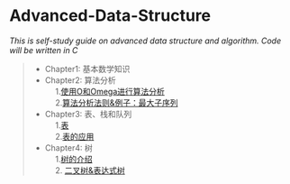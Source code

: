 # Advanced-Data-Structure
*This is self-study guide on advanced data structure and algorithm. Code will be written in C*

> + Chapter1: 基本数学知识
> + Chapter2: 算法分析 <br>
> &emsp; 1.[使用O和Omega进行算法分析](https://github.com/KingArthur0205/Advanced-Data-Structure/blob/main/%E6%95%B0%E6%8D%AE%E7%BB%93%E6%9E%84%E4%B8%8E%E7%AE%97%E6%B3%95%E5%88%86%E6%9E%90_C%E8%AF%AD%E8%A8%80%E6%8F%8F%E8%BF%B0/Ch2%20%E7%AE%97%E6%B3%95%E5%88%86%E6%9E%90/%E3%80%90%E6%95%B0%E6%8D%AE%E7%BB%93%E6%9E%84%E3%80%91Day1.pdf) <br>
> &emsp; 2.[算法分析法则&例子：最大子序列](https://github.com/KingArthur0205/Advanced-Data-Structure/blob/main/%E6%95%B0%E6%8D%AE%E7%BB%93%E6%9E%84%E4%B8%8E%E7%AE%97%E6%B3%95%E5%88%86%E6%9E%90_C%E8%AF%AD%E8%A8%80%E6%8F%8F%E8%BF%B0/Ch2%20%E7%AE%97%E6%B3%95%E5%88%86%E6%9E%90/%E3%80%90%E6%95%B0%E6%8D%AE%E7%BB%93%E6%9E%84%E3%80%91Day2.pdf)
> + Chapter3: 表、栈和队列 <br>
> &emsp; 1.[表](https://github.com/KingArthur0205/Advanced-Data-Structure/blob/main/%E6%95%B0%E6%8D%AE%E7%BB%93%E6%9E%84%E4%B8%8E%E7%AE%97%E6%B3%95%E5%88%86%E6%9E%90_C%E8%AF%AD%E8%A8%80%E6%8F%8F%E8%BF%B0/Ch3%20%E8%A1%A8%E3%80%81%E6%A0%88%E3%80%81%E9%98%9F%E5%88%97/%E8%A1%A8/%E3%80%90%E6%95%B0%E6%8D%AE%E7%BB%93%E6%9E%84%E3%80%91Day3.pdf) <br>
> &emsp; 2.[表的应用](https://github.com/KingArthur0205/Advanced-Data-Structure/blob/main/%E6%95%B0%E6%8D%AE%E7%BB%93%E6%9E%84%E4%B8%8E%E7%AE%97%E6%B3%95%E5%88%86%E6%9E%90_C%E8%AF%AD%E8%A8%80%E6%8F%8F%E8%BF%B0/Ch3%20%E8%A1%A8%E3%80%81%E6%A0%88%E3%80%81%E9%98%9F%E5%88%97/%E3%80%90%E6%95%B0%E6%8D%AE%E7%BB%93%E6%9E%84%E3%80%91Day4.pdf)
> + Chapter4: 树 <br>
> &emsp; 1.[树的介绍](https://github.com/KingArthur0205/Advanced-Data-Structure/blob/main/%E6%95%B0%E6%8D%AE%E7%BB%93%E6%9E%84%E4%B8%8E%E7%AE%97%E6%B3%95%E5%88%86%E6%9E%90_C%E8%AF%AD%E8%A8%80%E6%8F%8F%E8%BF%B0/Ch4%20%E6%A0%91/%E3%80%90%E6%95%B0%E6%8D%AE%E7%BB%93%E6%9E%84%E3%80%91Day4(2).pdf) <br>
> &emsp; 2. [二叉树&表达式树](https://github.com/KingArthur0205/Advanced-Data-Structure/blob/main/%E6%95%B0%E6%8D%AE%E7%BB%93%E6%9E%84%E4%B8%8E%E7%AE%97%E6%B3%95%E5%88%86%E6%9E%90_C%E8%AF%AD%E8%A8%80%E6%8F%8F%E8%BF%B0/Ch4%20%E6%A0%91/%E3%80%90%E6%95%B0%E6%8D%AE%E7%BB%93%E6%9E%84%E3%80%91Day5.pdf) <br>
